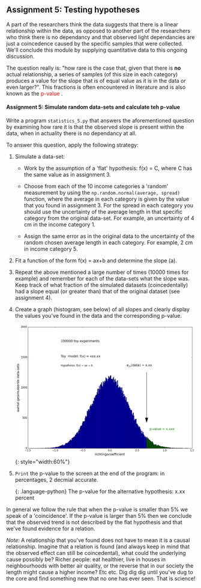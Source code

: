 
## Assignment 5: Testing hypotheses

A part of the researchers think the data suggests that there is a linear relationship within the data, as opposed to another part of the researchers who think there is no dependancy and that observed light dependancies are just a coincedence caused by the specific samples that were collected. We'll conclude this module by supplying quantitative data to this ongoing discussion.

The question really is: "how rare is the case that, given that there is <b>no</b> actual relationship, a series of samples (of this size in each category) produces a value for the slope that is of equal value as it is in the data or even larger?". This fractions is often encountered in literature and is also known as the <font color = 'red'> p-value </font>.

#### Assignment 5: Simulate random data-sets and calculate teh p-value

Write a program `statistics_5.py` that answers the aforementioned question by examining how rare it is that the observed slope is present within the data, when in actuality there is no dependancy at all.

To answer this question, apply the following strategy:

   1. Simulate a data-set:

      * Work by the assumption of a 'flat' hypothesis: f(x) = C, where C has the same value as in assignment 3.

      * Choose from each of the 10 income categories a 'random' measurement by using the `np.random.normal(average, spread)` function, where the average in each category is given by the value that you found in assignment 3. For the spread in each category you should use the uncertainty of the average length in that specific category from the original data-set. For example, an uncertainty of 4 cm in the income category 1.
	
      * Assign the same error as in the original data to the uncertainty of the random chosen average length in each category. For example, 2 cm in income category 5.
	   
   2. Fit a function of the form f(x) = ax+b and determine the slope (a).

   3. Repeat the above mentioned a large number of times (10000 times for example) and remember for each of the data-sets what the slope was. Keep track of what fraction of the simulated datasets (coincedentally) had a slope equal (or greater than) that of the original dataset (see assignment 4).

   4. Create a graph (histogram, see below) of all slopes and clearly display the values you've found in the data and the corresponding p-value.
	  
      ![](ExamplePvalue.png){: style="width:60%"}

   5. `Print` the p-value to the screen at the end of the program: in percentages, 2 decmial accurate.
    
      {: .language-python}
         The p-value for the alternative hypothesis: x.xx percent


In general we follow the rule that when the p-value is smaller than 5% we speak of a 'coincidence'. If the p-value is larger than 5% then we conclude that the observed trend is not described by the flat hypothesis and that we've found evidence for a relation.

*Note:* A relationship that you've found does not have to mean it is a causal relationship. Imagine that a relation is found (and always keep in mind that the observed effect can still be coincedental), what could the underlying cause possibly be? Richer people: eat healthier, live in houses in neighbourhoods with better air quality, or the reverse that in our society the length might cause a higher income? Etc etc. Dig dig dig until you've dug to the core and find something new that no one has ever seen. That is science!



